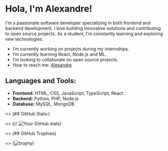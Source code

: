 # Hola, I'm Alexandre!

I'm a passionate software developer specializing in both frontend and backend development. I love building innovative solutions and contributing to open source projects. As a student, I'm constantly learning and exploring new technologies.

-  I’m currently working on projects during my internships.
-  I’m currently learning React, Node.js and ML.
-  I’m looking to collaborate on open source projects.
-  How to reach me: [Alexandre](https://www.linkedin.com/in/alexandre-coll-kuhle/)

## Languages and Tools:

- **Frontend:** HTML, CSS, JavaScript, TypeScript, React
- **Backend:** Python, PHP, Node.js
- **Database:** MySQL, MongoDB

<> (## GitHub Stats:)

<> (// ![Your GitHub stats](https://github-readme-stats.vercel.app/api?username=AlexandreCK&show_icons=true&theme=radical))

<> (## GitHub Trophies)

<> (![trophy](https://github-profile-trophy.vercel.app/?username=AlexandreCK&theme=radical))

[//]: # "Comment"
